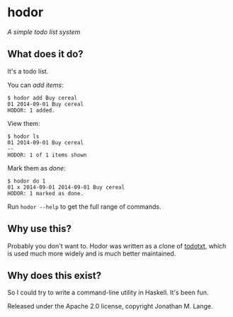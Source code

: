 # hodor

*A simple todo list system*

## What does it do?

It's a todo list.

You can *add items*:

```
$ hodor add Buy cereal
01 2014-09-01 Buy cereal
HODOR: 1 added.
```

View them:

```
$ hodor ls
01 2014-09-01 Buy cereal
--
HODOR: 1 of 1 items shown
```

Mark them as *done*:

```
$ hodor do 1
01 x 2014-09-01 2014-09-01 Buy cereal
HODOR: 1 marked as done.
```

Run `hodor --help` to get the full range of commands.

## Why use this?

Probably you don't want to. Hodor was written as a clone of
[todotxt](http://todotxt.com/), which is used much more widely and is much
better maintained.

## Why does this exist?

So I could try to write a command-line utility in Haskell. It's been fun.


Released under the Apache 2.0 license, copyright Jonathan M. Lange.
